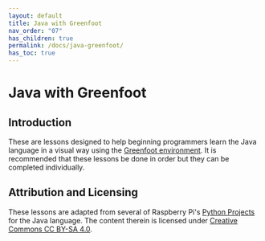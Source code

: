 ```yaml
---
layout: default
title: Java with Greenfoot
nav_order: "07"
has_children: true
permalink: /docs/java-greenfoot/
has_toc: true
---
```


# Java with Greenfoot

## Introduction

These are lessons designed to help beginning programmers learn the Java language in a visual way using the [Greenfoot environment](https://www.greenfoot.org/home). It is recommended that these lessons be done in order but they can be completed individually.

## Attribution and Licensing

These lessons are adapted from several of Raspberry Pi's [Python Projects](https://projects.raspberrypi.org/en/projects?software%5B%5D=python) for the Java language. The content therein is licensed under [Creative Commons CC BY-SA 4.0](https://creativecommons.org/licenses/by-sa/4.0/).
